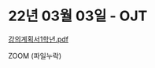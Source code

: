 # 22년 03월 03일 - OJT

[강의계획서1학년.pdf](%EA%B0%95%EC%9D%98%EA%B3%84%ED%9A%8D%EC%84%9C1%ED%95%99%EB%85%84.pdf)

ZOOM (파일누락)